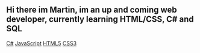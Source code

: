 ## Hi there im Martin, im an up and coming web developer, currently learning HTML/CSS, C# and SQL 
[C#](https://img.shields.io/badge/C%23-239120?style=for-the-badge&logo=csharp&logoColor=white)
[JavaScript](https://img.shields.io/badge/JavaScript-F7DF1E?style=for-the-badge&logo=javascript&logoColor=black)
[HTML5](https://img.shields.io/badge/HTML5-E34F26?style=for-the-badge&logo=html5&logoColor=white)
[CSS3](https://img.shields.io/badge/CSS3-1572B6?style=for-the-badge&logo=css3&logoColor=white)

